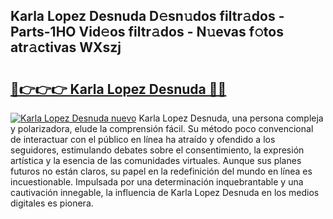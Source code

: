 ## Karla Lopez Desnuda D𝚎sn𝚞dos filtr𝚊dos - Parts-1HO Vid𝚎os filtr𝚊dos - N𝚞evas f𝚘tos atr𝚊ctivas WXszj

# <h2><a href="http://mb68clv.tromn.icu/?c=Karla+Lopez+Desnuda">🔗👉👉👉 Karla Lopez Desnuda 🔗🔗</a></h2>

[![Karla Lopez Desnuda nuevo](https://i.imgur.com/pEAQMta.gif)](http://mb68clv.tromn.icu/?c=Karla+Lopez+Desnuda)
Karla Lopez Desnuda, una persona compleja y polarizadora, elude la comprensión fácil. Su método poco convencional de interactuar con el público en línea ha atraído y ofendido a los seguidores, estimulando debates sobre el consentimiento, la expresión artística y la esencia de las comunidades virtuales. Aunque sus planes futuros no están claros, su papel en la redefinición del mundo en línea es incuestionable. Impulsada por una determinación inquebrantable y una cautivación innegable, la influencia de Karla Lopez Desnuda en los medios digitales es pionera.
